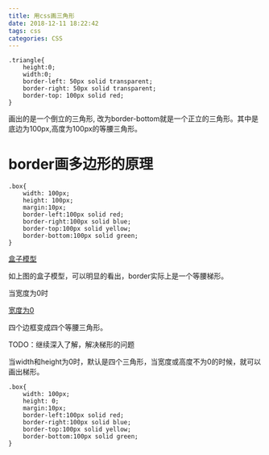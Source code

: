 ```yaml
---
title: 用css画三角形
date: 2018-12-11 18:22:42
tags: css
categories: CSS
---
```


```
.triangle{
    height:0;
    width:0;
    border-left: 50px solid transparent;
    border-right: 50px solid transparent;
    border-top: 100px solid red;
}

```

画出的是一个倒立的三角形, 改为border-bottom就是一个正立的三角形。其中是底边为100px,高度为100px的等腰三角形。

<!-- more -->

# border画多边形的原理

```
.box{
    width: 100px;
    height: 100px;
    margin:10px;
    border-left:100px solid red;
    border-right:100px solid blue;
    border-top:100px solid yellow;
    border-bottom:100px solid green;
}
```

[盒子模型](/images/微信截图_20181212091150.png)

如上图的盒子模型，可以明显的看出，border实际上是一个等腰梯形。

当宽度为0时

[宽度为0](/images/微信截图_20181212092124.png)

四个边框变成四个等腰三角形。

TODO：继续深入了解，解决梯形的问题


当width和height为0时，默认是四个三角形，当宽度或高度不为0的时候，就可以画出梯形。

```
.box{
    width: 100px;
    height: 0;
    margin:10px;
    border-left:100px solid red;
    border-right:100px solid blue;
    border-top:100px solid yellow;
    border-bottom:100px solid green;
}
```
